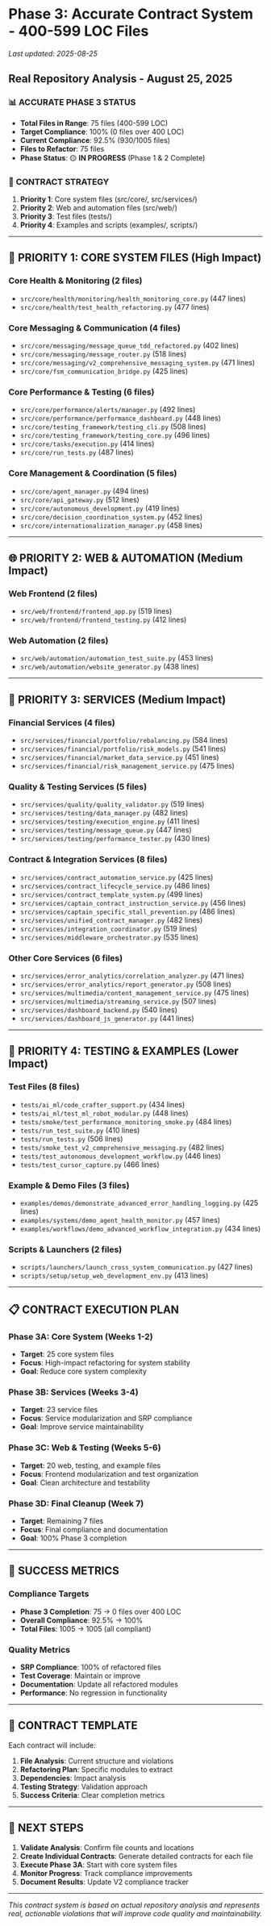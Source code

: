 # Phase 3: Accurate Contract System - 400-599 LOC Files
*Last updated: 2025-08-25*
## Real Repository Analysis - August 25, 2025

### 📊 **ACCURATE PHASE 3 STATUS**
- **Total Files in Range**: 75 files (400-599 LOC)
- **Target Compliance**: 100% (0 files over 400 LOC)
- **Current Compliance**: 92.5% (930/1005 files)
- **Files to Refactor**: 75 files
- **Phase Status**: 🟡 **IN PROGRESS** (Phase 1 & 2 Complete)

### 🎯 **CONTRACT STRATEGY**
1. **Priority 1**: Core system files (src/core/, src/services/)
2. **Priority 2**: Web and automation files (src/web/)
3. **Priority 3**: Test files (tests/)
4. **Priority 4**: Examples and scripts (examples/, scripts/)

---

## 🚀 **PRIORITY 1: CORE SYSTEM FILES (High Impact)**

### **Core Health & Monitoring (2 files)**
- `src/core/health/monitoring/health_monitoring_core.py` (447 lines)
- `src/core/health/test_health_refactoring.py` (477 lines)

### **Core Messaging & Communication (4 files)**
- `src/core/messaging/message_queue_tdd_refactored.py` (402 lines)
- `src/core/messaging/message_router.py` (518 lines)
- `src/core/messaging/v2_comprehensive_messaging_system.py` (471 lines)
- `src/core/fsm_communication_bridge.py` (425 lines)

### **Core Performance & Testing (6 files)**
- `src/core/performance/alerts/manager.py` (492 lines)
- `src/core/performance/performance_dashboard.py` (448 lines)
- `src/core/testing_framework/testing_cli.py` (508 lines)
- `src/core/testing_framework/testing_core.py` (496 lines)
- `src/core/tasks/execution.py` (414 lines)
- `src/core/run_tests.py` (487 lines)

### **Core Management & Coordination (5 files)**
- `src/core/agent_manager.py` (494 lines)
- `src/core/api_gateway.py` (512 lines)
- `src/core/autonomous_development.py` (419 lines)
- `src/core/decision_coordination_system.py` (452 lines)
- `src/core/internationalization_manager.py` (458 lines)

---

## 🌐 **PRIORITY 2: WEB & AUTOMATION (Medium Impact)**

### **Web Frontend (2 files)**
- `src/web/frontend/frontend_app.py` (519 lines)
- `src/web/frontend/frontend_testing.py` (412 lines)

### **Web Automation (2 files)**
- `src/web/automation/automation_test_suite.py` (453 lines)
- `src/web/automation/website_generator.py` (438 lines)

---

## 🔧 **PRIORITY 3: SERVICES (Medium Impact)**

### **Financial Services (4 files)**
- `src/services/financial/portfolio/rebalancing.py` (584 lines)
- `src/services/financial/portfolio/risk_models.py` (541 lines)
- `src/services/financial/market_data_service.py` (451 lines)
- `src/services/financial/risk_management_service.py` (475 lines)

### **Quality & Testing Services (5 files)**
- `src/services/quality/quality_validator.py` (519 lines)
- `src/services/testing/data_manager.py` (482 lines)
- `src/services/testing/execution_engine.py` (411 lines)
- `src/services/testing/message_queue.py` (447 lines)
- `src/services/testing/performance_tester.py` (430 lines)

### **Contract & Integration Services (8 files)**
- `src/services/contract_automation_service.py` (425 lines)
- `src/services/contract_lifecycle_service.py` (486 lines)
- `src/services/contract_template_system.py` (499 lines)
- `src/services/captain_contract_instruction_service.py` (456 lines)
- `src/services/captain_specific_stall_prevention.py` (486 lines)
- `src/services/unified_contract_manager.py` (482 lines)
- `src/services/integration_coordinator.py` (519 lines)
- `src/services/middleware_orchestrator.py` (535 lines)

### **Other Core Services (6 files)**
- `src/services/error_analytics/correlation_analyzer.py` (471 lines)
- `src/services/error_analytics/report_generator.py` (508 lines)
- `src/services/multimedia/content_management_service.py` (475 lines)
- `src/services/multimedia/streaming_service.py` (507 lines)
- `src/services/dashboard_backend.py` (540 lines)
- `src/services/dashboard_js_generator.py` (441 lines)

---

## 🧪 **PRIORITY 4: TESTING & EXAMPLES (Lower Impact)**

### **Test Files (8 files)**
- `tests/ai_ml/code_crafter_support.py` (434 lines)
- `tests/ai_ml/test_ml_robot_modular.py` (448 lines)
- `tests/smoke/test_performance_monitoring_smoke.py` (484 lines)
- `tests/run_test_suite.py` (410 lines)
- `tests/run_tests.py` (506 lines)
- `tests/smoke_test_v2_comprehensive_messaging.py` (482 lines)
- `tests/test_autonomous_development_workflow.py` (446 lines)
- `tests/test_cursor_capture.py` (466 lines)

### **Example & Demo Files (3 files)**
- `examples/demos/demonstrate_advanced_error_handling_logging.py` (425 lines)
- `examples/systems/demo_agent_health_monitor.py` (457 lines)
- `examples/workflows/demo_advanced_workflow_integration.py` (434 lines)

### **Scripts & Launchers (2 files)**
- `scripts/launchers/launch_cross_system_communication.py` (427 lines)
- `scripts/setup/setup_web_development_env.py` (413 lines)

---

## 📋 **CONTRACT EXECUTION PLAN**

### **Phase 3A: Core System (Weeks 1-2)**
- **Target**: 25 core system files
- **Focus**: High-impact refactoring for system stability
- **Goal**: Reduce core system complexity

### **Phase 3B: Services (Weeks 3-4)**
- **Target**: 23 service files
- **Focus**: Service modularization and SRP compliance
- **Goal**: Improve service maintainability

### **Phase 3C: Web & Testing (Weeks 5-6)**
- **Target**: 20 web, testing, and example files
- **Focus**: Frontend modularization and test organization
- **Goal**: Clean architecture and testability

### **Phase 3D: Final Cleanup (Week 7)**
- **Target**: Remaining 7 files
- **Focus**: Final compliance and documentation
- **Goal**: 100% Phase 3 completion

---

## 🎯 **SUCCESS METRICS**

### **Compliance Targets**
- **Phase 3 Completion**: 75 → 0 files over 400 LOC
- **Overall Compliance**: 92.5% → 100%
- **Total Files**: 1005 → 1005 (all compliant)

### **Quality Metrics**
- **SRP Compliance**: 100% of refactored files
- **Test Coverage**: Maintain or improve
- **Documentation**: Update all refactored modules
- **Performance**: No regression in functionality

---

## 📝 **CONTRACT TEMPLATE**

Each contract will include:
1. **File Analysis**: Current structure and violations
2. **Refactoring Plan**: Specific modules to extract
3. **Dependencies**: Impact analysis
4. **Testing Strategy**: Validation approach
5. **Success Criteria**: Clear completion metrics

---

## 🚀 **NEXT STEPS**

1. **Validate Analysis**: Confirm file counts and locations
2. **Create Individual Contracts**: Generate detailed contracts for each file
3. **Execute Phase 3A**: Start with core system files
4. **Monitor Progress**: Track compliance improvements
5. **Document Results**: Update V2 compliance tracker

---

*This contract system is based on actual repository analysis and represents real, actionable violations that will improve code quality and maintainability.*
